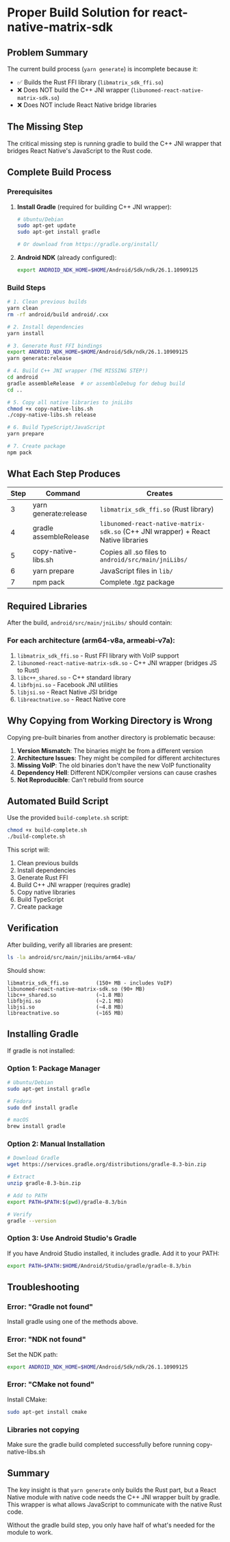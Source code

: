 # Proper Build Solution for react-native-matrix-sdk

## Problem Summary

The current build process (`yarn generate`) is incomplete because it:
- ✅ Builds the Rust FFI library (`libmatrix_sdk_ffi.so`)
- ❌ Does NOT build the C++ JNI wrapper (`libunomed-react-native-matrix-sdk.so`)
- ❌ Does NOT include React Native bridge libraries

## The Missing Step

The critical missing step is running gradle to build the C++ JNI wrapper that bridges React Native's JavaScript to the Rust code.

## Complete Build Process

### Prerequisites

1. **Install Gradle** (required for building C++ JNI wrapper):
   ```bash
   # Ubuntu/Debian
   sudo apt-get update
   sudo apt-get install gradle

   # Or download from https://gradle.org/install/
   ```

2. **Android NDK** (already configured):
   ```bash
   export ANDROID_NDK_HOME=$HOME/Android/Sdk/ndk/26.1.10909125
   ```

### Build Steps

```bash
# 1. Clean previous builds
yarn clean
rm -rf android/build android/.cxx

# 2. Install dependencies
yarn install

# 3. Generate Rust FFI bindings
export ANDROID_NDK_HOME=$HOME/Android/Sdk/ndk/26.1.10909125
yarn generate:release

# 4. Build C++ JNI wrapper (THE MISSING STEP!)
cd android
gradle assembleRelease  # or assembleDebug for debug build
cd ..

# 5. Copy all native libraries to jniLibs
chmod +x copy-native-libs.sh
./copy-native-libs.sh release

# 6. Build TypeScript/JavaScript
yarn prepare

# 7. Create package
npm pack
```

## What Each Step Produces

| Step | Command | Creates |
|------|---------|---------|
| 3 | yarn generate:release | `libmatrix_sdk_ffi.so` (Rust library) |
| 4 | gradle assembleRelease | `libunomed-react-native-matrix-sdk.so` (C++ JNI wrapper) + React Native libraries |
| 5 | copy-native-libs.sh | Copies all .so files to `android/src/main/jniLibs/` |
| 6 | yarn prepare | JavaScript files in `lib/` |
| 7 | npm pack | Complete .tgz package |

## Required Libraries

After the build, `android/src/main/jniLibs/` should contain:

### For each architecture (arm64-v8a, armeabi-v7a):
1. `libmatrix_sdk_ffi.so` - Rust FFI library with VoIP support
2. `libunomed-react-native-matrix-sdk.so` - C++ JNI wrapper (bridges JS to Rust)
3. `libc++_shared.so` - C++ standard library
4. `libfbjni.so` - Facebook JNI utilities
5. `libjsi.so` - React Native JSI bridge
6. `libreactnative.so` - React Native core

## Why Copying from Working Directory is Wrong

Copying pre-built binaries from another directory is problematic because:

1. **Version Mismatch**: The binaries might be from a different version
2. **Architecture Issues**: They might be compiled for different architectures
3. **Missing VoIP**: The old binaries don't have the new VoIP functionality
4. **Dependency Hell**: Different NDK/compiler versions can cause crashes
5. **Not Reproducible**: Can't rebuild from source

## Automated Build Script

Use the provided `build-complete.sh` script:

```bash
chmod +x build-complete.sh
./build-complete.sh
```

This script will:
1. Clean previous builds
2. Install dependencies
3. Generate Rust FFI
4. Build C++ JNI wrapper (requires gradle)
5. Copy native libraries
6. Build TypeScript
7. Create package

## Verification

After building, verify all libraries are present:

```bash
ls -la android/src/main/jniLibs/arm64-v8a/
```

Should show:
```
libmatrix_sdk_ffi.so         (150+ MB - includes VoIP)
libunomed-react-native-matrix-sdk.so (90+ MB)
libc++_shared.so             (~1.8 MB)
libfbjni.so                  (~2.1 MB)
libjsi.so                    (~4.8 MB)
libreactnative.so            (~165 MB)
```

## Installing Gradle

If gradle is not installed:

### Option 1: Package Manager
```bash
# Ubuntu/Debian
sudo apt-get install gradle

# Fedora
sudo dnf install gradle

# macOS
brew install gradle
```

### Option 2: Manual Installation
```bash
# Download Gradle
wget https://services.gradle.org/distributions/gradle-8.3-bin.zip

# Extract
unzip gradle-8.3-bin.zip

# Add to PATH
export PATH=$PATH:$(pwd)/gradle-8.3/bin

# Verify
gradle --version
```

### Option 3: Use Android Studio's Gradle
If you have Android Studio installed, it includes gradle. Add it to your PATH:
```bash
export PATH=$PATH:$HOME/Android/Studio/gradle/gradle-8.3/bin
```

## Troubleshooting

### Error: "Gradle not found"
Install gradle using one of the methods above.

### Error: "NDK not found"
Set the NDK path:
```bash
export ANDROID_NDK_HOME=$HOME/Android/Sdk/ndk/26.1.10909125
```

### Error: "CMake not found"
Install CMake:
```bash
sudo apt-get install cmake
```

### Libraries not copying
Make sure the gradle build completed successfully before running copy-native-libs.sh

## Summary

The key insight is that `yarn generate` only builds the Rust part, but a React Native module with native code needs the C++ JNI wrapper built by gradle. This wrapper is what allows JavaScript to communicate with the native Rust code.

Without the gradle build step, you only have half of what's needed for the module to work.